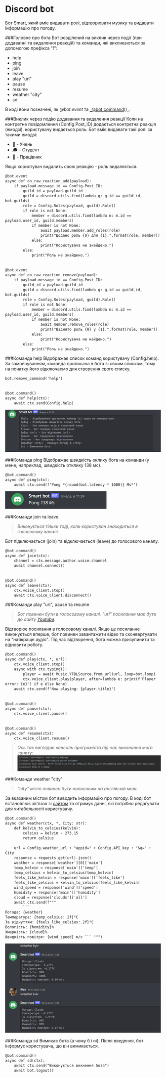 # Discord bot
Бот Smart, який вміє видавати ролі, відтворювати музику та видавати інформацію про погоду.

###Головне про бота
Бот розділений на виклик через події (при додаванні та видалення реакцій) та команди, які викликаються за допомогою префікса "!":
- help
- ping
- join
- leave
- play "url"
- pause
- resume
- weather "city"
- sd
  
В коді вони позначені, як _@bot.event_ та _@bot.command()_.

###Виклик через подію додавання та видалення реакції
Коли на контретне повідомлення (Config.Post_ID) додається контретна реакція (емодзі), користувачу видається роль. Бот вміє видавати такі ролі за такими емодзі:
- 👦 - Учень
- 🎓 - Студент
- 💼 - Працівник

Якщо користувач видалить свою реакцію - роль видаляється.
```
@bot.event 
async def on_raw_reaction_add(payload):
    if payload.message_id == Config.Post_ID:
        guild_id = payload.guild_id
        guild = discord.utils.find(lambda g: g.id == guild_id, bot.guilds)
        role = Config.Roles(payload, guild).Role()
        if role is not None:
            member = discord.utils.find(lambda m: m.id == payload.user_id, guild.members)
            if member is not None:
                await payload.member.add_roles(role)
                print("Додано роль {0} для {1}.".format(role, member))
            else:
                print("Користувача не знайдено.")
        else:
            print("Роль не знайдено.")


@bot.event  
async def on_raw_reaction_remove(payload):
    if payload.message_id == Config.Post_ID:
        guild_id = payload.guild_id
        guild = discord.utils.find(lambda g: g.id == guild_id, bot.guilds)
        role = Config.Roles(payload, guild).Role()
        if role is not None:
            member = discord.utils.find(lambda m: m.id == payload.user_id, guild.members)
            if member is not None:
                await member.remove_roles(role)
                print("Віднято роль {0} у {1}.".format(role, member))
            else:
                print("Користувача не найдено.")
        else:
            print("Роль не знайдено.")
```
###Команда help
Відображає список команд користувачу (Config.help). За замовчуванням, команда прописана в бота зі своим списком, тому на початку його відключаємо для створення свого списку. 
```
bot.remove_command('help')


@bot.command()  
async def help(ctx):
    await ctx.send(Config.help)
```
![](help.PNG)

###Команда ping
Відображає швидкість оклику бота на команди (у мене, наприклад, швидкість отклику 138 мс).
```
@bot.command()  
async def ping(ctx):
    await ctx.send(f"Pong *{round(bot.latency * 1000)} Ms*")
```
![](ping.PNG)

###Команди join та leave
> _Виконується тільки тоді, коли користувач знаходиться в голосовому каналі._ 

Бот підключається (join) та відключається (leave) до голосового каналу.
```
@bot.command()
async def join(ctx):
    channel = ctx.message.author.voice.channel
    await channel.connect()


@bot.command() 
async def leave(ctx):
    ctx.voice_client.stop()
    await ctx.voice_client.disconnect()
```
###Команди play "url", pause та resume
> _Бот повинен бути в голосовому каналі._
> _"url" посилання має бути до сайту [Youtube](https://www.youtube.com)._

Відтворює посилання в голосовому каналі. Якщо це посиланне виконується вперше, бот повинен завантажити відео та сконвертувати на "найкраще аудіо". Під час відтворення, бота можна призупинити та відновити роботу.
```
@bot.command() 
async def play(ctx, *, url):
    ctx.voice_client.stop()
    async with ctx.typing():
        player = await Music.YTDLSource.from_url(url, loop=bot.loop)
        ctx.voice_client.play(player, after=lambda e: print(f'Player error: {e}') if e else None)
    await ctx.send(f'Now playing: {player.title}')


@bot.command()  
async def pause(ctx):
    ctx.voice_client.pause()


@bot.command() 
async def resume(ctx):
    ctx.voice_client.resume()

```
>_Ось так виглядає консоль програміста під час виконання мого запиту:_
> ![](консоль.PNG)

###Команди weather "city"
>_"сity" місто повинен бути написаним на англійскій мові._

За вказаним містом бот виводить інформацію про погоду. В коді бот встановлює зв'язок зі [сайтом](https://openweathermap.org) та отримує данні, які потрібно редагувати для читабельності користувачу.
```
@bot.command() 
async def weather(ctx, *, City: str):
    def kelvin_to_celsius(kelvin):
        celsius = kelvin - 273.15
        return celsius

    url = Config.weather_url + "appid=" + Config.API_key + "&q=" + City
    response = requests.get(url).json()
    weather = response['weather'][0]['main']
    temp_kelvin = response['main']['temp']
    temp_celsius = kelvin_to_celsius(temp_kelvin)
    feels_like_kelvin = response['main']['feels_like']
    feels_like_celsius = kelvin_to_celsius(feels_like_kelvin)
    wind_speed = response['wind']['speed']
    humidity = response['main']['humidity']
    cloud = response['clouds']['all']
    await ctx.send(f"""
        ```
Погода: {weather}
Температура: {temp_celsius:.2f}°C
За відчуттям: {feels_like_celsius:.2f}°C
Вологість: {humidity}%
Хмарність: {cloud}%
Швидкість повітря: {wind_speed} м/c ``` """)
```
![](weather.PNG)

###Команда sd
Вимикає бота (а чому б і ні). Після введення, бот інформує користувача, що він вимикається.
```
@bot.command()
async def sd(ctx):
    await ctx.send("Виконується викнення бота")
    await bot.logout()
```
